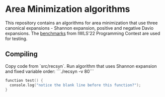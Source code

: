 <h1>Area Minimization algorithms</h1>
This repository contains an algorithms for area minimization that use three canonical expansions - Shannon expansion, positive and negative Davio expansions.
The <a href="[#heading-ids](https://github.com/alanminko/iwls2022-ls-contest)">benchmarks</a> from IWLS'22 Programming Contest are used for testing.
<h2>Compiling</h2>
Copy code from `src/recsyn`.
Run algorithm that uses Shannon expansion and fixed variable order: ```./recsyn -v 80```

```c
function test() {
  console.log("notice the blank line before this function?");
}
```
